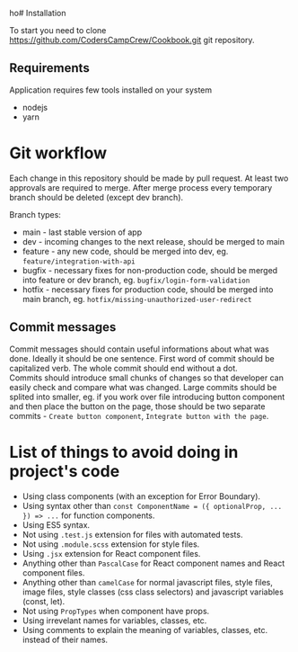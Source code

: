 ho# Installation

To start you need to clone https://github.com/CodersCampCrew/Cookbook.git git repository.

## Requirements

Application requires few tools installed on your system

* nodejs
* yarn

# Git workflow

Each change in this repository should be made by pull request. At least two approvals are required to merge. After merge process every temporary branch should be deleted (except dev branch).

Branch types:
 - main - last stable version of app
 - dev - incoming changes to the next release, should be merged to main
 - feature - any new code, should be merged into dev, eg. `feature/integration-with-api`
 - bugfix - necessary fixes for non-production code, should be merged into feature or dev branch, eg. `bugfix/login-form-validation`
 - hotfix - necessary fixes for production code, should be merged into main branch, eg. `hotfix/missing-unauthorized-user-redirect`

## Commit messages

Commit messages should contain useful informations about what was done. Ideally it should be one sentence. First word of commit should be capitalized verb. The whole commit should end without a dot.  
Commits should introduce small chunks of changes so that developer can easily check and compare what was changed. Large commits should be splited into smaller, eg. if you work over file introducing button component and then place the button on the page, those should be two separate commits - `Create button component`, `Integrate button with the page`.

# List of things to avoid doing in project's code

- Using class components (with an exception for Error Boundary).
- Using syntax other than `const ComponentName = ({ optionalProp, ... }) => ...` for function components.
- Using ES5 syntax.
- Not using `.test.js` extension for files with automated tests.
- Not using `.module.scss` extension for style files.
- Using `.jsx` extension for React component files.
- Anything other than `PascalCase` for React component names and React component files.
- Anything other than `camelCase` for normal javascript files, style files, image files, style classes (css class selectors) and javascript variables (const, let).
- Not using `PropTypes` when component have props.
- Using irrevelant names for variables, classes, etc.
- Using comments to explain the meaning of variables, classes, etc. instead of their names.
